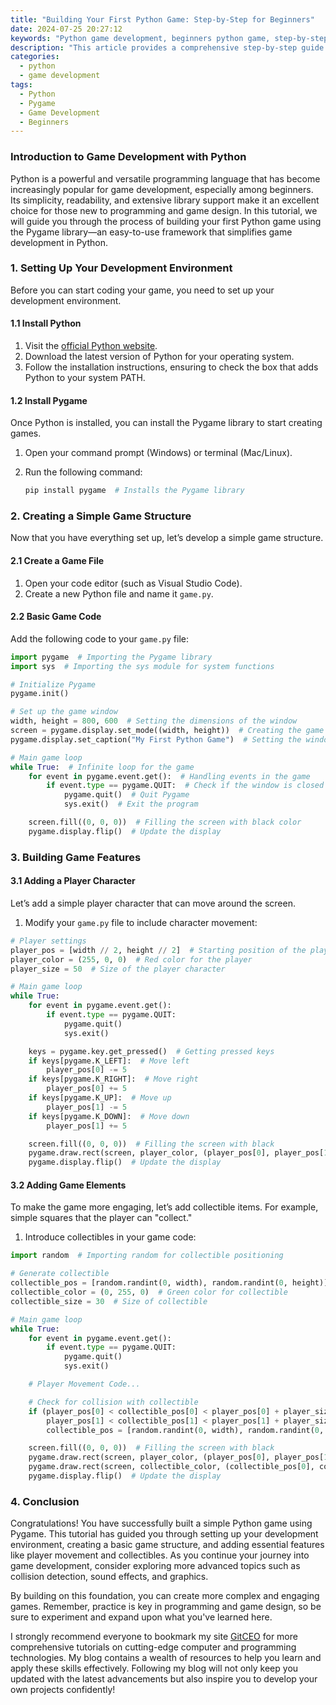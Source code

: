 ```yaml
---
title: "Building Your First Python Game: Step-by-Step for Beginners"
date: 2024-07-25 20:27:12
keywords: "Python game development, beginners python game, step-by-step guide, pygame tutorial"
description: "This article provides a comprehensive step-by-step guide for beginners interested in creating their first Python game. The tutorial covers all necessary aspects, from setting up the Python environment and installing libraries, to coding the game mechanics using Pygame. Explore how to design characters, implement game loop structures, manage events, and create a complete playable game. With clear examples and explanations, even those with no programming experience will find it easy to follow along. Build a strong foundation in Python and game development through practical experience and step-by-step instructions that will inspire creativity and learning."
categories:
  - python
  - game development
tags:
  - Python
  - Pygame
  - Game Development
  - Beginners
---
```


### Introduction to Game Development with Python

Python is a powerful and versatile programming language that has become increasingly popular for game development, especially among beginners. Its simplicity, readability, and extensive library support make it an excellent choice for those new to programming and game design. In this tutorial, we will guide you through the process of building your first Python game using the Pygame library—an easy-to-use framework that simplifies game development in Python.

<!-- more -->

### 1. Setting Up Your Development Environment

Before you can start coding your game, you need to set up your development environment.

#### 1.1 Install Python

1. Visit the [official Python website](https://www.python.org/downloads/).
2. Download the latest version of Python for your operating system.
3. Follow the installation instructions, ensuring to check the box that adds Python to your system PATH.

#### 1.2 Install Pygame

Once Python is installed, you can install the Pygame library to start creating games.

1. Open your command prompt (Windows) or terminal (Mac/Linux).
2. Run the following command:

   ```bash
   pip install pygame  # Installs the Pygame library
   ```

### 2. Creating a Simple Game Structure

Now that you have everything set up, let’s develop a simple game structure.

#### 2.1 Create a Game File

1. Open your code editor (such as Visual Studio Code).
2. Create a new Python file and name it `game.py`.

#### 2.2 Basic Game Code

Add the following code to your `game.py` file:

```python
import pygame  # Importing the Pygame library
import sys  # Importing the sys module for system functions

# Initialize Pygame
pygame.init()

# Set up the game window
width, height = 800, 600  # Setting the dimensions of the window
screen = pygame.display.set_mode((width, height))  # Creating the game window
pygame.display.set_caption("My First Python Game")  # Setting the window title

# Main game loop
while True:  # Infinite loop for the game
    for event in pygame.event.get():  # Handling events in the game
        if event.type == pygame.QUIT:  # Check if the window is closed
            pygame.quit()  # Quit Pygame
            sys.exit()  # Exit the program

    screen.fill((0, 0, 0))  # Filling the screen with black color
    pygame.display.flip()  # Update the display
```

### 3. Building Game Features

#### 3.1 Adding a Player Character

Let’s add a simple player character that can move around the screen.

1. Modify your `game.py` file to include character movement:

```python
# Player settings
player_pos = [width // 2, height // 2]  # Starting position of the player
player_color = (255, 0, 0)  # Red color for the player
player_size = 50  # Size of the player character

# Main game loop
while True:
    for event in pygame.event.get():
        if event.type == pygame.QUIT:
            pygame.quit()
            sys.exit()

    keys = pygame.key.get_pressed()  # Getting pressed keys
    if keys[pygame.K_LEFT]:  # Move left
        player_pos[0] -= 5
    if keys[pygame.K_RIGHT]:  # Move right
        player_pos[0] += 5
    if keys[pygame.K_UP]:  # Move up
        player_pos[1] -= 5
    if keys[pygame.K_DOWN]:  # Move down
        player_pos[1] += 5

    screen.fill((0, 0, 0))  # Filling the screen with black
    pygame.draw.rect(screen, player_color, (player_pos[0], player_pos[1], player_size, player_size))  # Draw the player
    pygame.display.flip()  # Update the display
```

#### 3.2 Adding Game Elements

To make the game more engaging, let’s add collectible items. For example, simple squares that the player can "collect."

1. Introduce collectibles in your game code:

```python
import random  # Importing random for collectible positioning

# Generate collectible
collectible_pos = [random.randint(0, width), random.randint(0, height)]  # Random position
collectible_color = (0, 255, 0)  # Green color for collectible
collectible_size = 30  # Size of collectible

# Main game loop
while True:
    for event in pygame.event.get():
        if event.type == pygame.QUIT:
            pygame.quit()
            sys.exit()

    # Player Movement Code...

    # Check for collision with collectible
    if (player_pos[0] < collectible_pos[0] < player_pos[0] + player_size and
        player_pos[1] < collectible_pos[1] < player_pos[1] + player_size):
        collectible_pos = [random.randint(0, width), random.randint(0, height)]  # Move collectible upon collection

    screen.fill((0, 0, 0))  # Filling the screen with black
    pygame.draw.rect(screen, player_color, (player_pos[0], player_pos[1], player_size, player_size))  # Player
    pygame.draw.rect(screen, collectible_color, (collectible_pos[0], collectible_pos[1], collectible_size, collectible_size))  # Collectible
    pygame.display.flip()  # Update the display
```

### 4. Conclusion

Congratulations! You have successfully built a simple Python game using Pygame. This tutorial has guided you through setting up your development environment, creating a basic game structure, and adding essential features like player movement and collectibles. As you continue your journey into game development, consider exploring more advanced topics such as collision detection, sound effects, and graphics.

By building on this foundation, you can create more complex and engaging games. Remember, practice is key in programming and game design, so be sure to experiment and expand upon what you've learned here.

I strongly recommend everyone to bookmark my site [GitCEO](https://gitceo.com) for more comprehensive tutorials on cutting-edge computer and programming technologies. My blog contains a wealth of resources to help you learn and apply these skills effectively. Following my blog will not only keep you updated with the latest advancements but also inspire you to develop your own projects confidently!